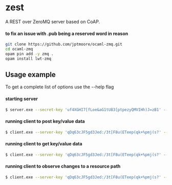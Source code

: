 # zest

A REST over ZeroMQ server based on CoAP.

#### to fix an issue with .pub being a reserved word in reason

```bash
git clone https://github.com/jptmoore/ocaml-zmq.git
cd ocaml-zmq
opam pin add -y zmq .
opam install lwt-zmq
```


## Usage example

To get a complete list of options use the --help flag

#### starting server

```bash
$ server.exe --secret-key 'uf4XGHI7[fLoe&aG1tU83[ptpezyQMVIHh)J=zB1' --enable-logging
```

#### running client to post key/value data

```bash
$ client.exe --server-key 'qDq63cJF5gd3Jed:/3t[F8u(ETeep(qk+%pmj(s?' --path '/kv/foo' --payload '{"name":"fred", "age":30}' --mode post
```

#### running client to get key/value data

```bash
$ client.exe --server-key 'qDq63cJF5gd3Jed:/3t[F8u(ETeep(qk+%pmj(s?' --path '/kv/foo' --mode get
```

#### running client to observe changes to a resource path

```bash
$ client.exe --server-key 'qDq63cJF5gd3Jed:/3t[F8u(ETeep(qk+%pmj(s?' --path '/kv/foo' --mode observe
```